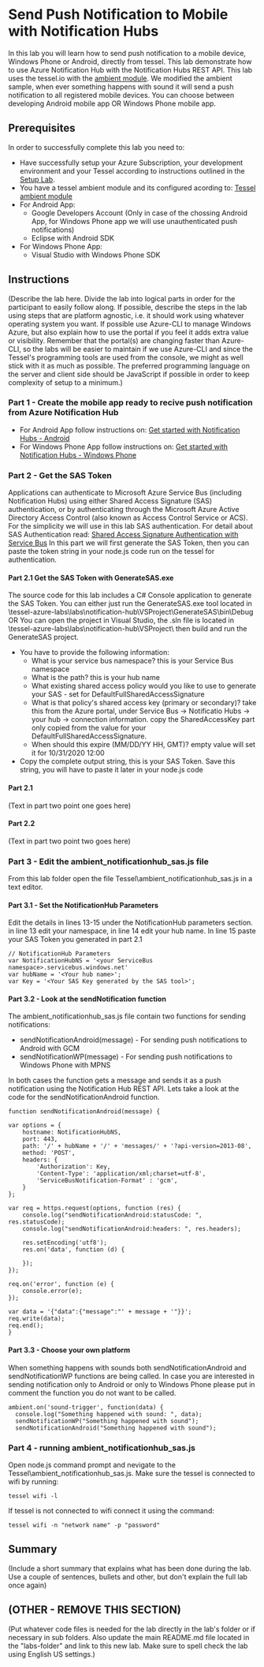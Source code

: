 Send Push Notification to Mobile with Notification Hubs
=============
In this lab you will learn how to send push notification to a mobile device, Windows Phone or Android, directly from tessel.
This lab demonstrate how to use Azure Notification Hub with the Notification Hubs REST API.
This lab uses the tessel.io with the <a href="http://start.tessel.io/modules/ambient">ambient module</a>. We modified the ambient sample, when ever something happens with sound it will send a push notification to all registered mobile devices.
You can choose between developing Android mobile app OR Windows Phone mobile app.

Prerequisites
-------------
In order to successfully complete this lab you need to:

* Have successfully setup your Azure Subscription, your development environment and your Tessel according to instructions outlined in the [Setup Lab](../_setup).
* You have a tessel ambient module and its configured acording to: <a href="http://start.tessel.io/modules/ambient">Tessel ambient module</a>
* For Android App:
	* Google Developers Account (Only in case of the chossing Android App, for Windows Phone app we will use 		unauthenticated push notifications)
	* Eclipse with Android SDK
* For Windows Phone App:
	* Visual Studio with Windows Phone SDK

Instructions
------------
(Describe the lab here. Divide the lab into logical parts in order for the participant to easily follow along. If possible, describe the steps in the lab using steps that are platform agnostic, i.e. it should work using whatever operating system you want. If possible use Azure-CLI to manage Windows Azure, but also explain how to use the portal if you feel it adds extra value or visibility. Remember that the portal(s) are changing faster than Azure-CLI, so the labs will be easier to maintain if we use Azure-CLI and since the Tessel's programming tools are used from the console, we might as well stick with it as much as possible. The preferred programming language on the server and client side should be JavaScript if possible in order to keep complexity of setup to a minimum.)

### Part 1 - Create the mobile app ready to recive push notification from Azure Notification Hub
* For Android App follow instructions on: <a href="http://azure.microsoft.com/en-us/documentation/articles/notification-hubs-android-get-started/">Get started with Notification Hubs - Android</a>
* For Windows Phone App follow instructions on: <a href="http://azure.microsoft.com/en-us/documentation/articles/notification-hubs-windows-phone-get-started/">Get started with Notification Hubs - Windows Phone</a>


### Part 2 - Get the SAS Token
Applications can authenticate to Microsoft Azure Service Bus (including Notification Hubs) using either Shared Access Signature (SAS) authentication, or by authenticating through the Microsoft Azure Active Directory Access Control (also known as Access Control Service or ACS).
For the simplicity we will use in this lab SAS authentication. For detail about SAS Authentication read: <a href="http://msdn.microsoft.com/en-us/library/azure/dn170477.aspx">Shared Access Signature Authentication with Service Bus</a> 
In this part we will first generate the SAS Token, then you can paste the token string in your node.js code run on the tessel for authentication.

#### Part 2.1 Get the SAS Token with GenerateSAS.exe

The source code for this lab includes a C# Console application to generate the SAS Token.
You can either just run the GenerateSAS.exe tool located in <folder-downloaded-the-labs>\tessel-azure-labs\labs\notification-hub\VSProject\GenerateSAS\bin\Debug
OR
You can open the project in Visual Studio, the .sln file is located in <folder-downloaded-the-labs>\tessel-azure-labs\labs\notification-hub\VSProject\ then build and run the GenerateSAS project.

* You have to provide the following information:
  * What is your service bus namespace? this is your Service Bus namespace
  * What is the path? this is your hub name
  * What existing shared access policy would you like to use to generate your SAS - set for DefaultFullSharedAccessSignature
  * What is that policy's shared access key (primary or secondary)? take this from the Azure portal, under Service Bus -> Notificatio Hubs -> your hub -> connection information. copy the SharedAccessKey part only copied from the value for your DefaultFullSharedAccessSignature.
  * When should this expire (MM/DD/YY HH, GMT)? empty value will set it for 10/31/2020 12:00
* Copy the complete output string, this is your SAS Token. Save this string, you will have to paste it later in your node.js code

#### Part 2.1
(Text in part two point one goes here)

#### Part 2.2
(Text in part two point two goes here)

### Part 3 - Edit the ambient_notificationhub_sas.js file
From this lab folder open the file Tessel\ambient_notificationhub_sas.js in a text editor.

#### Part 3.1 - Set the NotificationHub Parameters
Edit the details in lines 13-15 under the NotificationHub parameters section.
in line 13 edit your namespace, in line 14 edit your hub name.
In line 15 paste your SAS Token you generated in part 2.1

	
	// NotificationHub Parameters
	var NotificationHubNS = '<your ServiceBus namespace>.servicebus.windows.net'
	var hubName = '<Your hub name>'; 
	var Key = '<Your SAS Key generated by the SAS tool>';


#### Part 3.2 - Look at the sendNotification function
The ambient_notificationhub_sas.js file contain two functions for sending notifications:
* sendNotificationAndroid(message) - For sending push notifications to Android with GCM
* sendNotificationWP(message) - For sending push notifications to Windows Phone with MPNS 


In both cases the function gets a message and sends it as a push notification using the Notification Hub REST API. Lets take a look at the code for the sendNotificationAndroid function. 

	
	function sendNotificationAndroid(message) {
	
    var options = {
        hostname: NotificationHubNS,
        port: 443,
        path: '/' + hubName + '/' + 'messages/' + '?api-version=2013-08',
        method: 'POST',
        headers: {
            'Authorization': Key,
            'Content-Type': 'application/xml;charset=utf-8',
            'ServiceBusNotification-Format' : 'gcm', 
        }
    };

    var req = https.request(options, function (res) {
        console.log("sendNotificationAndroid:statusCode: ", res.statusCode);
        console.log("sendNotificationAndroid:headers: ", res.headers);	

		res.setEncoding('utf8');
        res.on('data', function (d) {
            
        });
    });

    req.on('error', function (e) {
        console.error(e);
    });
	
	var data = '{"data":{"message":"' + message + '"}}';
    req.write(data);
    req.end();
    }


#### Part 3.3 - Choose your own platform
When something happens with sounds both sendNotificationAndroid and sendNotificationWP functions are being called.
In case you are interested in sending notification only to Android or only to Windows Phone please put in comment the function you do not want to be called.

	ambient.on('sound-trigger', function(data) {
      console.log("Something happened with sound: ", data);
      sendNotificationWP("Something happened with sound");
	  sendNotificationAndroid("Something happened with sound");

### Part 4 - running ambient_notificationhub_sas.js
Open node.js command prompt and nevigate to the Tessel\ambient_notificationhub_sas.js. Make sure the tessel is connected to wifi by running: 

	tessel wifi -l
If tessel is not connected to wifi connect it using the command:

	tessel wifi -n "network name" -p "password"

Summary
-------
(Include a short summary that explains what has been done during the lab. Use a couple of sentences, bullets and other, but don't explain the full lab once again)

(OTHER - REMOVE THIS SECTION)
-----------------------------
(Put whatever code files is needed for the lab directly in the lab's folder or if necessary in sub folders. Also update the main README.md file located in the "labs-folder" and link to this new lab. Make sure to spell check the lab using English US settings.)
